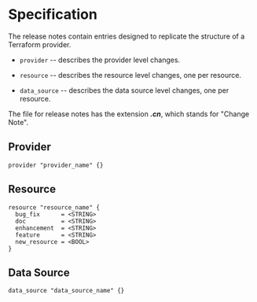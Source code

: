 # Specification

The release notes contain entries designed to replicate the structure of a Terraform provider.

 - `provider` -- describes the provider level changes.

 - `resource` -- describes the resource level changes, one per resource.

 - `data_source` -- describes the data source level changes, one per resource.

The file for release notes has the extension ***.cn***, which stands for "Change Note".

## Provider

```hcl
provider "provider_name" {}
```

## Resource

```hcl
resource "resource_name" {
  bug_fix      = <STRING>
  doc          = <STRING>
  enhancement  = <STRING>
  feature      = <STRING>
  new_resource = <BOOL>
}
```

## Data Source

```hcl
data_source "data_source_name" {}
```
